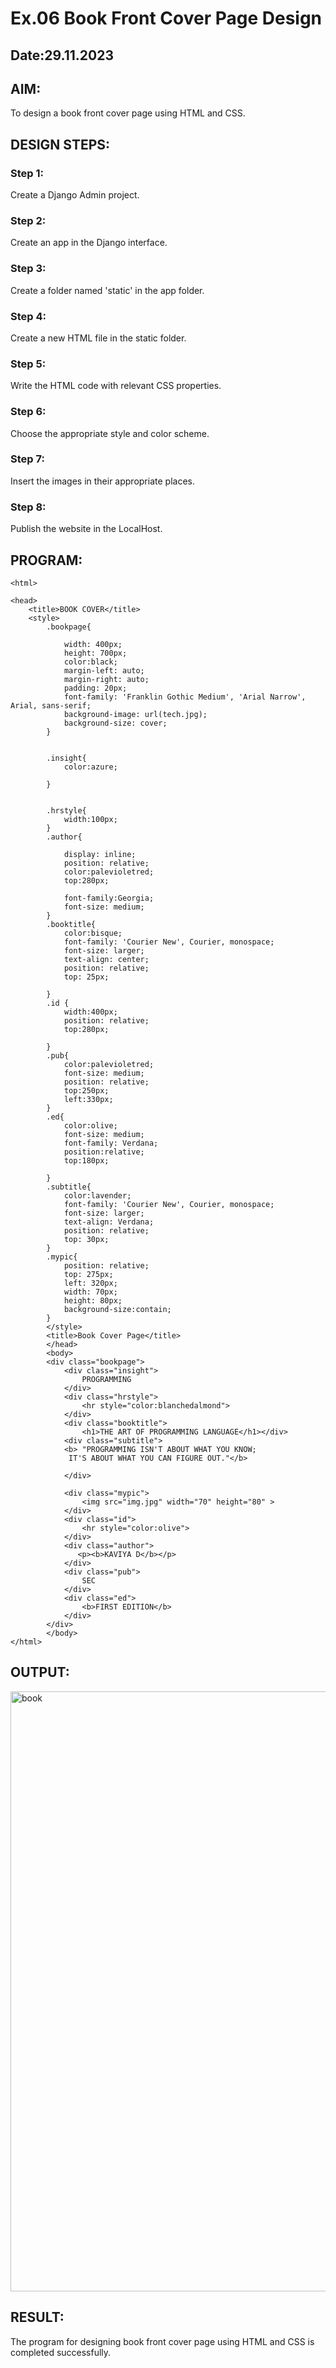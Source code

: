 # Ex.06 Book Front Cover Page Design
## Date:29.11.2023

## AIM:
To design a book front cover page using HTML and CSS.

## DESIGN STEPS:

### Step 1:
Create a Django Admin project.

### Step 2:
Create an app in the Django interface.

### Step 3:
Create a folder named 'static' in the app folder.

### Step 4:
Create a new HTML file in the static folder.

### Step 5:
Write the HTML code with relevant CSS properties.

### Step 6:
Choose the appropriate style and color scheme.

### Step 7:
Insert the images in their appropriate places.

### Step 8:
Publish the website in the LocalHost.

## PROGRAM:
```
<html>

<head>
    <title>BOOK COVER</title>
    <style>
        .bookpage{

            width: 400px;
            height: 700px;
            color:black;
            margin-left: auto;
            margin-right: auto;
            padding: 20px;
            font-family: 'Franklin Gothic Medium', 'Arial Narrow', Arial, sans-serif;
            background-image: url(tech.jpg);
            background-size: cover;
        }
            
        
        .insight{
            color:azure;
        
        }
        
        
        .hrstyle{
            width:100px;
        }
        .author{
        
            display: inline;
            position: relative;
            color:palevioletred;
            top:280px;
            
            font-family:Georgia;
            font-size: medium;
        }
        .booktitle{
            color:bisque;
            font-family: 'Courier New', Courier, monospace;
            font-size: larger;
            text-align: center;
            position: relative;
            top: 25px;
        
        }
        .id {
            width:400px;
            position: relative;
            top:280px;
           
        }
        .pub{
            color:palevioletred;
            font-size: medium;
            position: relative;
            top:250px;
            left:330px;
        }
        .ed{
            color:olive;
            font-size: medium;
            font-family: Verdana;
            position:relative;
            top:180px;
        
        }
        .subtitle{
            color:lavender;
            font-family: 'Courier New', Courier, monospace;
            font-size: larger;
            text-align: Verdana;
            position: relative;
            top: 30px;
        }
        .mypic{
            position: relative;
            top: 275px;
            left: 320px;
            width: 70px;
            height: 80px;
            background-size:contain;
        }
        </style>
        <title>Book Cover Page</title>
        </head>
        <body>
        <div class="bookpage">
            <div class="insight">
                PROGRAMMING 
            </div>
            <div class="hrstyle">
                <hr style="color:blanchedalmond">
            </div>
            <div class="booktitle">
                <h1>THE ART OF PROGRAMMING LANGUAGE</h1></div>
            <div class="subtitle">
            <b> "PROGRAMMING ISN'T ABOUT WHAT YOU KNOW;
             IT'S ABOUT WHAT YOU CAN FIGURE OUT."</b>
     
            </div>
            
            <div class="mypic">
                <img src="img.jpg" width="70" height="80" >
            </div>
            <div class="id">
                <hr style="color:olive">
            </div>
            <div class="author">
               <p><b>KAVIYA D</b></p>
            </div>
            <div class="pub">
                SEC
            </div>
            <div class="ed">
                <b>FIRST EDITION</b>
            </div>
        </div>
        </body>
</html>
```

## OUTPUT:



<img width="960" alt="book" src="https://github.com/KAVIYADHARANI/cover/assets/144870680/95a97325-1e06-4943-b40e-8405b57c1079">

## RESULT:
The program for designing book front cover page using HTML and CSS is completed successfully.
